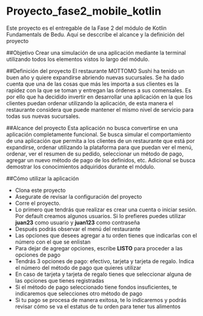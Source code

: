 # Proyecto_fase2_mobile_kotlin

Este proyecto es el entregable de la Fase 2 del módulo de Kotlin Fundamentals de Bedu. Aquí se desccribe el alcance y la definición del proyecto

##Objetivo
Crear una simulación de una aplicación mediante la terminal utilizando todos los elementos vistos  lo largo del módulo.

##Definición del proyecto
El restaurante MOTTOMO Sushi ha tenido un buen año y quiere expandirse abriendo nuevas sucursales. Se ha dado cuenta que una de las cosas que más les importa a sus clientes es la rapidez con la que se toman y entregan las órdenes a sus comensales. Es por ello que ha decidido invertir en desarrollar una aplicación en la que los clientes puedan ordenar utilizando la aplicación, de esta manera el restaurante considera que puede mantener el mismo nivel de servicio para todas sus nuevas sucursales.

##Alcance del proyecto
Esta aplicación no busca convertirse en una aplicación completamente funcional. Se busca simular el comportamiento de una aplicación que permita a los clientes de un restaurante que está por expandirse, ordenar utilizando la plataforma para que puedan ver el menú, ordenar, ver el resumen de su pedido, seleccionar un método de pago, agregar un nuevo método de pago de los definidos, etc.
Adicional se busca demostrar los conocimientos adquiridos durante el módulo. 


##Cómo utilizar la aplicación
- Clona este proyecto
- Asegurate de revisar la configuración del proyecto
- Corre el proyecto. 
- Lo primero que tendrás que realizar es crear una cuenta o iniciar sesión. Por default creamos algunos usuarios. Si lo prefieres puedes utilizar **juan23** como usuario y **juan123** como contraseña
- Después podrás observar el menú del restaurante
- Las opciones que desees agregar a tu orden tienes que indicarlas con el número con el que se enlistan
- Para dejar de agregar opciones, escribe **LISTO** para proceder a las opciones de pago
- Tendrás 3 opciones de pago: efectivo, tarjeta y tarjeta de regalo. Indica el número del método de pago que quieres utilizar
- En caso de tarjeta y tarjeta de regalo tienes que seleccionar alguna de las opciones que tienes registradas
- Si el método de pago seleccionado tiene fondos insuficientes, te indicaremos que selecciones otro método de pago
- Si tu pago se procesa de manera exitosa, te lo indicaremos y podrás revisar cómo se va el estatus de tu orden para tener tus alimentos
